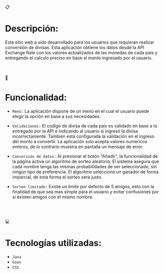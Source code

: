 <br></br>
:clipboard:<h1>Descripción:</h1>
<p>Este sitio web a sido desarrollado para los usuarios que requieran realizar conversión de divisas.
Esta aplicación obtiene los datos desde la API Exchange Rate con los valores actualizados de las monedas de cada pais y entregando el calculo preciso en base al monto ingresado por el usuario.</p>

<br></br>
:wrench:<h1>Funcionalidad:</h1>
- `Menú:`
La aplicación dispone de un menú en el cual el usuario puede elegir la opción en base a sus necesidades.

- `Validaciones:`
El codigo de divisa de cada pais es validado en base a lo entregado por la API e indicando al usuario si ingresó la divisa incorrectamente.
Tambien está configurada la validación en el ingreso del monto a convertir. La aplicación solo acepta valores numericos enteros, de lo contrario muestra en pantalla un mensaje de error.

- `Conversión de datos:`
Al presionar el botón "Añadir", la funcionalidad de la página activa un algoritmo de sorteo aleatorio. El sistema asegura que cada nombre tenga las mismas probabilidades de ser seleccionado, sin ningún tipo de preferencia. El algoritmo selecciona un ganador de forma imparcial, de esta forma el sorteo será justo.

- `Sorteo limitado:`
Existe un limite por defecto de 5 amigos, esto con la finalidad de que sea mas simple para el usuario y evitar confusiones por si existen amigos con el mismo nombre.

<br></br>

:computer:<h1>Tecnologías utilizadas:</h1>
- `Java`
- `Gson`
- `CSS`
